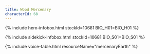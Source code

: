 ```yaml
---
title: Wood Mercenary
characterId: 68
---
```


{% include hero-infobox.html stockId=10681 BIO_H01=BIO_H01 %}

{% include sidekick-infobox.html stockId=10681 BIO_S01=BIO_S01 %}

{% include voice-table.html resourceName="mercenaryEarth"
%}
